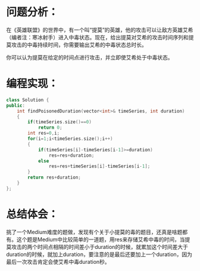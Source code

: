 # 问题分析：
在《英雄联盟》的世界中，有一个叫“提莫”的英雄，他的攻击可以让敌方英雄艾希（编者注：寒冰射手）进入中毒状态。现在，给出提莫对艾希的攻击时间序列和提莫攻击的中毒持续时间，你需要输出艾希的中毒状态总时长。

你可以认为提莫在给定的时间点进行攻击，并立即使艾希处于中毒状态。
# 编程实现：
```C++
class Solution {
public:
    int findPoisonedDuration(vector<int>& timeSeries, int duration)
    {
        if(timeSeries.size()==0)
            return 0;
        int res=0,i;
        for(i=1;i<timeSeries.size();i++)
        {
            if(timeSeries[i]-timeSeries[i-1]>=duration)
                res=res+duration;
            else 
                res=res+timeSeries[i]-timeSeries[i-1];
        }
        return res+duration;
    }
};
```
# 总结体会：
挑了一个Medium难度的题做，发现有个关于小提莫的毒的题目，还真是啥题都有。这个题是Medium中比较简单的一道题，用res来存储艾希中毒的时间，当提莫攻击的两个时间点相隔的时间差小于duration的时候，就累加这个时间差大于duration的时候，就加上duration，要注意的是最后还要加上一个duration，因为最后一次攻击肯定会使艾希中毒duration秒。